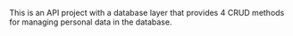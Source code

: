 This is an API project with a database layer that provides 4 CRUD methods for managing personal data in the database. 

